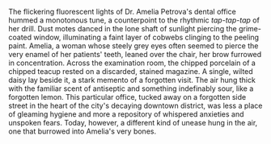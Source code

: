 The flickering fluorescent lights of Dr. Amelia Petrova's dental office hummed a monotonous tune, a counterpoint to the rhythmic *tap-tap-tap* of her drill.  Dust motes danced in the lone shaft of sunlight piercing the grime-coated window, illuminating a faint layer of cobwebs clinging to the peeling paint.  Amelia, a woman whose steely grey eyes often seemed to pierce the very enamel of her patients' teeth, leaned over the chair, her brow furrowed in concentration.  Across the examination room, the chipped porcelain of a chipped teacup rested on a discarded, stained magazine.  A single, wilted daisy lay beside it, a stark memento of a forgotten visit.  The air hung thick with the familiar scent of antiseptic and something indefinably sour, like a forgotten lemon.  This particular office, tucked away on a forgotten side street in the heart of the city's decaying downtown district, was less a place of gleaming hygiene and more a repository of whispered anxieties and unspoken fears.  Today, however, a different kind of unease hung in the air, one that burrowed into Amelia's very bones.
